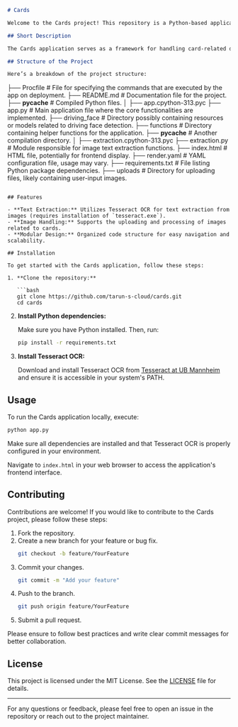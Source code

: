 ```markdown
# Cards

Welcome to the Cards project! This repository is a Python-based application designed for processing card-related functionalities. It currently leverages Tesseract OCR for text extraction, making it an essential component for certain features.

## Short Description

The Cards application serves as a framework for handling card-related data, incorporating capabilities for image processing and text extraction using Tesseract. Currently, the project is not fully functional in a deployment environment due to the absence of `tesseract.exe`.

## Structure of the Project

Here’s a breakdown of the project structure:

```
├── Procfile               # File for specifying the commands that are executed by the app on deployment.
├── README.md              # Documentation file for the project.
├── __pycache__            # Compiled Python files.
│   ├── app.cpython-313.pyc
├── app.py                 # Main application file where the core functionalities are implemented.
├── driving_face           # Directory possibly containing resources or models related to driving face detection.
├── functions              # Directory containing helper functions for the application.
├── __pycache__            # Another compilation directory.
│   ├── extraction.cpython-313.pyc
├── extraction.py          # Module responsible for image text extraction functions.
├── index.html             # HTML file, potentially for frontend display.
├── render.yaml            # YAML configuration file, usage may vary.
├── requirements.txt       # File listing Python package dependencies.
├── uploads                # Directory for uploading files, likely containing user-input images.
```

## Features

- **Text Extraction:** Utilizes Tesseract OCR for text extraction from images (requires installation of `tesseract.exe`).
- **Image Handling:** Supports the uploading and processing of images related to cards.
- **Modular Design:** Organized code structure for easy navigation and scalability.

## Installation

To get started with the Cards application, follow these steps:

1. **Clone the repository:**
   
   ```bash
   git clone https://github.com/tarun-s-cloud/cards.git
   cd cards
   ```

2. **Install Python dependencies:**
   
   Make sure you have Python installed. Then, run:

   ```bash
   pip install -r requirements.txt
   ```

3. **Install Tesseract OCR:**
   
   Download and install Tesseract OCR from [Tesseract at UB Mannheim](https://github.com/UB-Mannheim/tesseract/wiki) and ensure it is accessible in your system's PATH.

## Usage

To run the Cards application locally, execute:

```bash
python app.py
```

Make sure all dependencies are installed and that Tesseract OCR is properly configured in your environment.

Navigate to `index.html` in your web browser to access the application's frontend interface.

## Contributing

Contributions are welcome! If you would like to contribute to the Cards project, please follow these steps:

1. Fork the repository.
2. Create a new branch for your feature or bug fix.
   ```bash
   git checkout -b feature/YourFeature
   ```
3. Commit your changes.
   ```bash
   git commit -m "Add your feature"
   ```
4. Push to the branch.
   ```bash
   git push origin feature/YourFeature
   ```
5. Submit a pull request.

Please ensure to follow best practices and write clear commit messages for better collaboration.

## License

This project is licensed under the MIT License. See the [LICENSE](LICENSE) file for details.

---
For any questions or feedback, please feel free to open an issue in the repository or reach out to the project maintainer.
```
